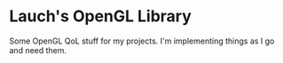 # Lauch's OpenGL Library

Some OpenGL QoL stuff for my projects. I'm implementing things as I go and need them.
